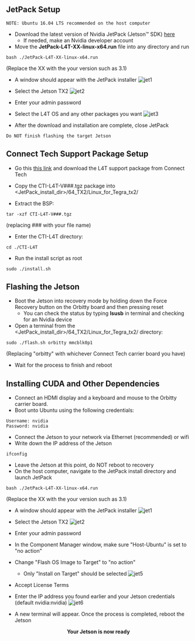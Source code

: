 ## JetPack Setup

```
NOTE: Ubuntu 16.04 LTS recommended on the host computer
```
* Download the latest version of Nvidia JetPack (Jetson™ SDK) [here](https://developer.nvidia.com/embedded/jetpack)
    * If needed, make an Nvidia developer account
* Move the **JetPack-L4T-XX-linux-x64.run** file into any directory and run
```
bash ./JetPack-L4T-XX-linux-x64.run
```
(Replace the XX with the your version such as 3.1)

* A window should appear with the JetPack installer
![jet1](https://github.com/NVIDIA-Jetson/jetson-trashformers/blob/master/images/jetpack1.png)

* Select the Jetson TX2
![jet2](https://github.com/NVIDIA-Jetson/jetson-trashformers/blob/master/images/jetpack2.png)

* Enter your admin password
* Select the L4T OS and any other packages you want
![jet3](https://github.com/NVIDIA-Jetson/jetson-trashformers/blob/master/images/jetpack3.png)

* After the download and installation are complete, close JetPack
```
Do NOT finish flashing the target Jetson 
```

## Connect Tech Support Package Setup
* Go this [this link](http://connecttech.com/product/orbitty-carrier-for-nvidia-jetson-tx2-tx1/) and download the L4T support package from Connect Tech
* Copy the CTI-L4T-V###.tgz package into <JetPack_install_dir>/64_TX2/Linux_for_Tegra_tx2/

* Extract the BSP:
```
tar -xzf CTI-L4T-V###.tgz
```
(replacing ### with your file name)

* Enter the CTI-L4T directory:
```
cd ./CTI-L4T
```

* Run the install script as root
```
sudo ./install.sh
```


## Flashing the Jetson
* Boot the Jetson into recovery mode by holding down the Force Recovery button on the Orbitty board and then pressing reset
    * You can check the status by typing **lsusb** in terminal and checking for an Nvidia device
* Open a terminal from the <JetPack_install_dir>/64_TX2/Linux_for_Tegra_tx2/ directory:
```
sudo ./flash.sh orbitty mmcblk0p1
```
(Replacing "orbitty" with whichever Connect Tech carrier board you have)
* Wait for the process to finish and reboot


## Installing CUDA and Other Dependencies
* Connect an HDMI display and a keyboard and mouse to the Orbitty carrier board.
* Boot unto Ubuntu using the following credentials:
```
Username: nvidia
Password: nvidia
```
* Connect the Jetson to your network via Ethernet (recommended) or wifi
* Write down the IP address of the Jetson
```
ifconfig
```
* Leave the Jetson at this point, do NOT reboot to recovery
* On the host computer, navigate to the JetPack install directory and launch JetPack
```
bash ./JetPack-L4T-XX-linux-x64.run
```
(Replace the XX with the your version such as 3.1)

* A window should appear with the JetPack installer
![jet1](https://github.com/NVIDIA-Jetson/jetson-trashformers/blob/master/images/jetpack1.png)

* Select the Jetson TX2
![jet2](https://github.com/NVIDIA-Jetson/jetson-trashformers/blob/master/images/jetpack2.png)

* Enter your admin password
* In the Component Manager window, make sure "Host-Ubuntu" is set to "no action"
* Change "Flash OS Image to Target" to "no action"
   * Only "Install on Target" should be selected
![jet5](https://github.com/NVIDIA-Jetson/jetson-trashformers/blob/master/images/jetpack5.png)

* Accept License Terms
* Enter the IP address you found earlier and your Jetson credentials (default nvidia:nvidia)
![jet6](https://github.com/NVIDIA-Jetson/jetson-trashformers/blob/master/images/jetpack6.png)

* A new terminal will appear. Once the process is completed, reboot the Jetson
<p align="center">
<b>Your Jetson is now ready</b>
</p>